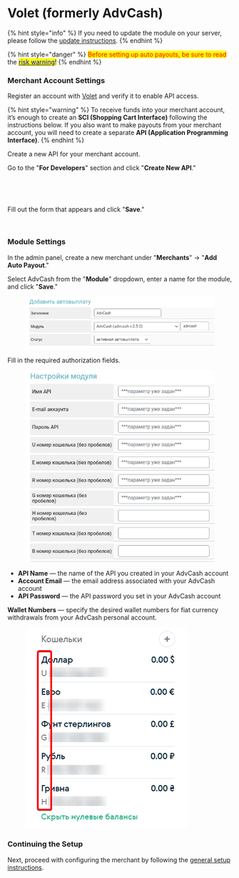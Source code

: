 # Volet (formerly AdvCash)

{% hint style="info" %}
If you need to update the module on your server, please follow the [update instructions](https://premium.gitbook.io/rukovodstvo-polzovatelya/osnovnye-nastroiki/faq/kak-obnovit-faily-na-servere#moduli-avtovyplat).
{% endhint %}

{% hint style="danger" %}
<mark style="color:red;">Before setting up auto payouts, be sure to read</mark> the [<mark style="color:blue;">risk warning</mark>](https://premiumexchanger.com/wiki/preduprezhdenie-auto/)<mark style="color:blue;">!</mark>
{% endhint %}

### Merchant Account Settings <a href="#merchant-account-settings" id="merchant-account-settings"></a>

Register an account with [Volet](https://account.volet.com/register) and verify it to enable API access.

{% hint style="warning" %}
To receive funds into your merchant account, it’s enough to create an **SCI (Shopping Cart Interface)** following the instructions below. If you also want to make payouts from your merchant account, you will need to create a separate **API (Application Programming Interface)**.
{% endhint %}

Create a new API for your merchant account.

Go to the "**For Developers**" section and click "**Create New API**."

<figure><img src="https://2722984412-files.gitbook.io/~/files/v0/b/gitbook-x-prod.appspot.com/o/spaces%2Fm9kqZXsNykrN6VyxxXBO%2Fuploads%2F8psSPCSWSTp1eiIzISZY%2Fimage.png?alt=media&#x26;token=7fcdd5aa-7089-4f80-9182-1d30016517ca" alt="" width="188"><figcaption></figcaption></figure>

<figure><img src="https://2722984412-files.gitbook.io/~/files/v0/b/gitbook-x-prod.appspot.com/o/spaces%2Fm9kqZXsNykrN6VyxxXBO%2Fuploads%2FBcpqskUKVk3ULEZiLhi7%2Fimage.png?alt=media&#x26;token=fcf15fff-1f8a-4914-9cbc-9edb4d625a09" alt=""><figcaption></figcaption></figure>

Fill out the form that appears and click "**Save**."

<figure><img src="https://2722984412-files.gitbook.io/~/files/v0/b/gitbook-x-prod.appspot.com/o/spaces%2Fm9kqZXsNykrN6VyxxXBO%2Fuploads%2FWmhrfWDVi8w3DV4id8XE%2Fimage.png?alt=media&#x26;token=c03423b1-5978-40bc-90bb-6432e2cbb3a3" alt="" width="375"><figcaption></figcaption></figure>

### Module Settings <a href="#module-settings" id="module-settings"></a>

In the admin panel, create a new merchant under "**Merchants**" -> "**Add Auto Payout**."

Select AdvCash from the "**Module**" dropdown, enter a name for the module, and click "**Save**."

<figure><img src="../../../.gitbook/assets/image (674).png" alt=""><figcaption></figcaption></figure>

Fill in the required authorization fields.

<figure><img src="../../../.gitbook/assets/image (675).png" alt=""><figcaption></figcaption></figure>

- **API Name** — the name of the API you created in your AdvCash account  
- **Account Email** — the email address associated with your AdvCash account  
- **API Password** — the API password you set in your AdvCash account

**Wallet Numbers** — specify the desired wallet numbers for fiat currency withdrawals from your AdvCash personal account.

<figure><img src="../../../.gitbook/assets/image (676).png" alt=""><figcaption></figcaption></figure>

### Continuing the Setup <a href="#prodolzhenie-nastroiki" id="prodolzhenie-nastroiki"></a>

Next, proceed with configuring the merchant by following the [general setup instructions](https://premium.gitbook.io/rukovodstvo-polzovatelya/osnovnye-nastroiki/merchanty-i-avtovyplaty/avtovyplaty/obshie-nastroiki-avtovyplat).